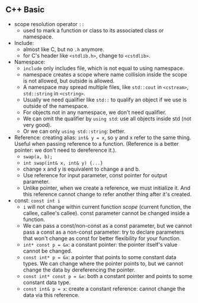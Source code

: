 ## C++ Basic
- scope resolution operator `::`
  - used to mark a function or class to its associated class or namespace.
- Include:
  - almost like C, but no `.h` anymore.
  - for C's header like `<stdlib.h>`, change to `<cstdlib>`.
- Namespace:
  - `include` only includes file, which is not equal to using namespace.
  - namespace creates a scope where name collision inside the scope is not allowed, but outside is allowed.
  - A namespace may spread multiple files, like `std::cout` in `<cstream>`, `std::string` in `<cstring>`.
  - Usually we need qualifier like `std::` to qualify an object if we use is outside of the namespace.
  - For objects not in any namespace, we don't need qualifier.
  - We can omit the qualifier by `using std`: use all objects inside std (not very good).
  - Or we can only `using std::string`: better.
- Reference: creating alias: `int& y = x`, so y and x refer to the same thing.
Useful when passing reference to a function. (Reference is a better pointer: we
don't need to dereference it.).
  - `swap(a, b);`
  - `int swap(int& x, int& y) {...}`
  - change x and y is equivalent to change a and b.
  - Use reference for input parameter, const pointer for output parameter.
  - Unlike pointer, when we create a reference, we must initialize it. And this reference cannot change to refer another thing after it's created.
- const: `const int i`
  - `i` will not change within current function *scope* (current function, 
    the callee, callee's callee). const parameter cannot be changed
    inside a function.
  - We can pass a const/non-const as a const parameter, but we cannot pass
  a const as a non-const parameter: try to declare parameters that won't change
  as const for better flexibility for your function.
  - `int* const p = &x`: a constant pointer: the pointer itself's value cannot
  be changed.
  - `const int* p = &x`: a pointer that points to some constant data types.
  We can change where the pointer points to, but we cannot change the
  data by dereferencing the pointer.
  - `const int* const p = &x`: both a constant pointer and points to some
  constant data type.
  - `const int& p = x`: create a constant reference: cannot change the data
  via this reference.